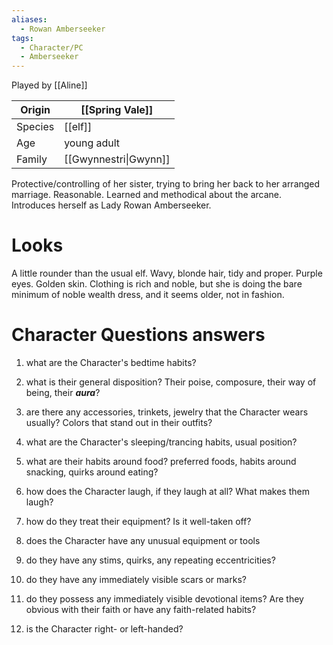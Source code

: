 ```yaml
---
aliases:
  - Rowan Amberseeker
tags:
  - Character/PC
  - Amberseeker
---
```

Played by [[Aline]]

| Origin  | [[Spring Vale]]       |
| ------- | --------------------- |
| Species | [[elf]]               |
| Age     | young adult           |
| Family  | [[Gwynnestri\|Gwynn]] |
Protective/controlling of her sister, trying to bring her back to her arranged marriage. Reasonable. Learned and methodical about the arcane. 
Introduces herself as Lady Rowan Amberseeker.
# Looks
A little rounder than the usual elf. Wavy, blonde hair, tidy and proper. Purple eyes. Golden skin.
Clothing is rich and noble, but she is doing the bare minimum of noble wealth dress, and it seems older, not in fashion. 
# Character Questions answers
1. what are the Character's bedtime habits?

2. what is their general disposition? Their poise, composure, their way of being, their ***aura***?

3. are there any accessories, trinkets, jewelry that the Character wears usually? Colors that stand out in their outfits?

4. what are the Character's sleeping/trancing habits, usual position?

5. what are their habits around food? preferred foods, habits around snacking, quirks around eating?

6. how does the Character laugh, if they laugh at all? What makes them laugh?

7. how do they treat their equipment? Is it well-taken off?

8. does the Character have any unusual equipment or tools

9. do they have any stims, quirks, any repeating eccentricities?

10. do they have any immediately visible scars or marks?

11. do they possess any immediately visible devotional items? Are they obvious with their faith or have any faith-related habits?

12. is the Character right- or left-handed?